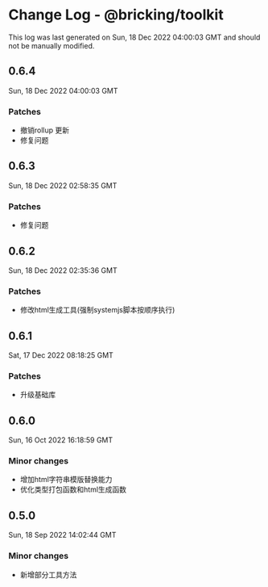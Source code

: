 # Change Log - @bricking/toolkit

This log was last generated on Sun, 18 Dec 2022 04:00:03 GMT and should not be manually modified.

## 0.6.4
Sun, 18 Dec 2022 04:00:03 GMT

### Patches

- 撤销rollup 更新
- 修复问题

## 0.6.3
Sun, 18 Dec 2022 02:58:35 GMT

### Patches

- 修复问题

## 0.6.2
Sun, 18 Dec 2022 02:35:36 GMT

### Patches

- 修改html生成工具(强制systemjs脚本按顺序执行)

## 0.6.1
Sat, 17 Dec 2022 08:18:25 GMT

### Patches

- 升级基础库

## 0.6.0
Sun, 16 Oct 2022 16:18:59 GMT

### Minor changes

- 增加html字符串模版替换能力
- 优化类型打包函数和html生成函数

## 0.5.0
Sun, 18 Sep 2022 14:02:44 GMT

### Minor changes

- 新增部分工具方法

